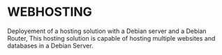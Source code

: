 # WEBHOSTING
Deployement of a hosting solution with a Debian server and a Debian Router, This hosting solution is capable of hosting multiple websites and databases in a Debian Server.
